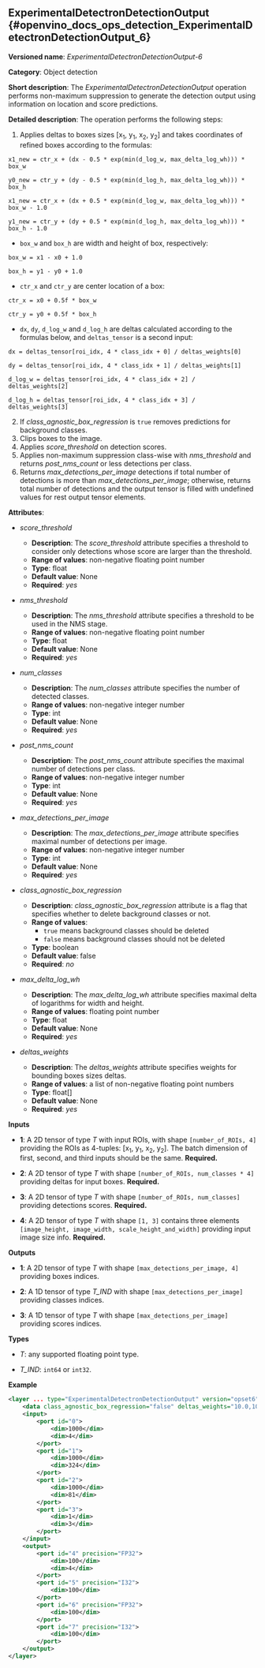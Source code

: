 ## ExperimentalDetectronDetectionOutput <a name="ExperimentalDetectronDetectionOutput"></a> {#openvino_docs_ops_detection_ExperimentalDetectronDetectionOutput_6}

**Versioned name**: *ExperimentalDetectronDetectionOutput-6*

**Category**: Object detection

**Short description**: The *ExperimentalDetectronDetectionOutput* operation performs non-maximum suppression to generate 
the detection output using information on location and score predictions.

**Detailed description**: The operation performs the following steps:

1.  Applies deltas to boxes sizes [x<sub>1</sub>, y<sub>1</sub>, x<sub>2</sub>, y<sub>2</sub>] and takes coordinates of 
refined boxes according to the formulas:

`x1_new = ctr_x + (dx - 0.5 * exp(min(d_log_w, max_delta_log_wh))) * box_w`

`y0_new = ctr_y + (dy - 0.5 * exp(min(d_log_h, max_delta_log_wh))) * box_h`

`x1_new = ctr_x + (dx + 0.5 * exp(min(d_log_w, max_delta_log_wh))) * box_w - 1.0`

`y1_new = ctr_y + (dy + 0.5 * exp(min(d_log_h, max_delta_log_wh))) * box_h - 1.0`
    
* `box_w` and `box_h` are width and height of box, respectively:

`box_w = x1 - x0 + 1.0`

`box_h = y1 - y0 + 1.0`

* `ctr_x` and `ctr_y` are center location of a box:

`ctr_x = x0 + 0.5f * box_w`

`ctr_y = y0 + 0.5f * box_h`
    
* `dx`, `dy`, `d_log_w` and `d_log_h` are deltas calculated according to the formulas below, and `deltas_tensor` is a 
second input:

`dx = deltas_tensor[roi_idx, 4 * class_idx + 0] / deltas_weights[0]`

`dy = deltas_tensor[roi_idx, 4 * class_idx + 1] / deltas_weights[1]`

`d_log_w = deltas_tensor[roi_idx, 4 * class_idx + 2] / deltas_weights[2]`

`d_log_h = deltas_tensor[roi_idx, 4 * class_idx + 3] / deltas_weights[3]`

2.  If *class_agnostic_box_regression* is `true` removes predictions for background classes.
3.  Clips boxes to the image.
4.  Applies *score_threshold* on detection scores.
5.  Applies non-maximum suppression class-wise with *nms_threshold* and returns *post_nms_count* or less detections per 
class.
6.  Returns *max_detections_per_image* detections if total number of detections is more than *max_detections_per_image*; 
otherwise, returns total number of detections and the output tensor is filled with undefined values for rest output 
tensor elements.

**Attributes**:

* *score_threshold*

    * **Description**: The *score_threshold* attribute specifies a threshold to consider only detections whose score are 
    larger than the threshold.
    * **Range of values**: non-negative floating point number
    * **Type**: float
    * **Default value**: None
    * **Required**: *yes*

* *nms_threshold*

    * **Description**: The *nms_threshold* attribute specifies a threshold to be used in the NMS stage.
    * **Range of values**: non-negative floating point number
    * **Type**: float
    * **Default value**: None
    * **Required**: *yes*

* *num_classes*

    * **Description**: The *num_classes* attribute specifies the number of detected classes.
    * **Range of values**: non-negative integer number
    * **Type**: int
    * **Default value**: None
    * **Required**: *yes*

* *post_nms_count*

    * **Description**: The *post_nms_count* attribute specifies the maximal number of detections per class.
    * **Range of values**: non-negative integer number
    * **Type**: int
    * **Default value**: None
    * **Required**: *yes*

* *max_detections_per_image*

    * **Description**: The *max_detections_per_image* attribute specifies maximal number of detections per image.
    * **Range of values**: non-negative integer number
    * **Type**: int
    * **Default value**: None
    * **Required**: *yes*

* *class_agnostic_box_regression*

    * **Description**: *class_agnostic_box_regression* attribute is a flag that specifies whether to delete background 
    classes or not.
    * **Range of values**:
      * `true` means background classes should be deleted
      * `false` means background classes should not be deleted
    * **Type**: boolean
    * **Default value**: false
    * **Required**: *no*

* *max_delta_log_wh*

    * **Description**: The *max_delta_log_wh* attribute specifies maximal delta of logarithms for width and height.
    * **Range of values**: floating point number
    * **Type**: float
    * **Default value**: None
    * **Required**: *yes*

* *deltas_weights*

    * **Description**: The *deltas_weights* attribute specifies weights for bounding boxes sizes deltas.
    * **Range of values**: a list of non-negative floating point numbers
    * **Type**: float[]
    * **Default value**: None
    * **Required**: *yes*

**Inputs**

* **1**: A 2D tensor of type *T* with input ROIs, with shape `[number_of_ROIs, 4]` providing the ROIs as 4-tuples: 
[x<sub>1</sub>, y<sub>1</sub>, x<sub>2</sub>, y<sub>2</sub>]. The batch dimension of first, second, and third inputs 
should be the same. **Required.**

* **2**: A 2D tensor of type *T* with shape `[number_of_ROIs, num_classes * 4]` providing deltas for input boxes.
 **Required.**

* **3**: A 2D tensor of type *T* with shape `[number_of_ROIs, num_classes]` providing detections scores. **Required.**

* **4**: A 2D tensor of type *T* with shape `[1, 3]` contains three elements
 `[image_height, image_width, scale_height_and_width]` providing input image size info. **Required.**

**Outputs**

* **1**: A 2D tensor of type *T* with shape `[max_detections_per_image, 4]` providing boxes indices.

* **2**: A 1D tensor of type *T_IND* with shape `[max_detections_per_image]` providing classes indices.

* **3**: A 1D tensor of type *T* with shape `[max_detections_per_image]` providing scores indices.

**Types**

* *T*: any supported floating point type.

* *T_IND*: `int64` or `int32`.


**Example**

```xml
<layer ... type="ExperimentalDetectronDetectionOutput" version="opset6">
    <data class_agnostic_box_regression="false" deltas_weights="10.0,10.0,5.0,5.0" max_delta_log_wh="4.135166645050049" max_detections_per_image="100" nms_threshold="0.5" num_classes="81" post_nms_count="2000" score_threshold="0.05000000074505806"/>
    <input>
        <port id="0">
            <dim>1000</dim>
            <dim>4</dim>
        </port>
        <port id="1">
            <dim>1000</dim>
            <dim>324</dim>
        </port>
        <port id="2">
            <dim>1000</dim>
            <dim>81</dim>
        </port>
        <port id="3">
            <dim>1</dim>
            <dim>3</dim>
        </port>
    </input>
    <output>
        <port id="4" precision="FP32">
            <dim>100</dim>
            <dim>4</dim>
        </port>
        <port id="5" precision="I32">
            <dim>100</dim>
        </port>
        <port id="6" precision="FP32">
            <dim>100</dim>
        </port>
        <port id="7" precision="I32">
            <dim>100</dim>
        </port>
    </output>
</layer>
```
